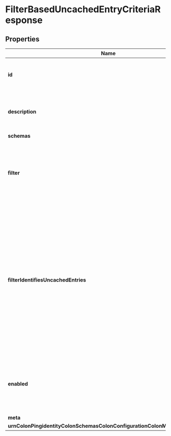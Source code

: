 

# FilterBasedUncachedEntryCriteriaResponse


## Properties

| Name | Type | Description | Notes |
|------------ | ------------- | ------------- | -------------|
|**id** | **String** | Name of the Uncached Entry Criteria |  |
|**description** | **String** | A description for this Uncached Entry Criteria |  [optional] |
|**schemas** | **List&lt;EnumfilterBasedUncachedEntryCriteriaSchemaUrn&gt;** |  |  |
|**filter** | **String** | Specifies the search filter that should be used to differentiate entries into cached and uncached sets. |  |
|**filterIdentifiesUncachedEntries** | **Boolean** | Indicates whether the associated filter identifies those entries which should be stored in the uncached-id2entry database (if true) or entries which should be stored in the id2entry database (if false). |  |
|**enabled** | **Boolean** | Indicates whether this Uncached Entry Criteria is enabled for use in the server. |  |
|**meta** | [**MetaMeta**](MetaMeta.md) |  |  [optional] |
|**urnColonPingidentityColonSchemasColonConfigurationColonMessagesColon20** | [**MetaUrnPingidentitySchemasConfigurationMessages20**](MetaUrnPingidentitySchemasConfigurationMessages20.md) |  |  [optional] |



